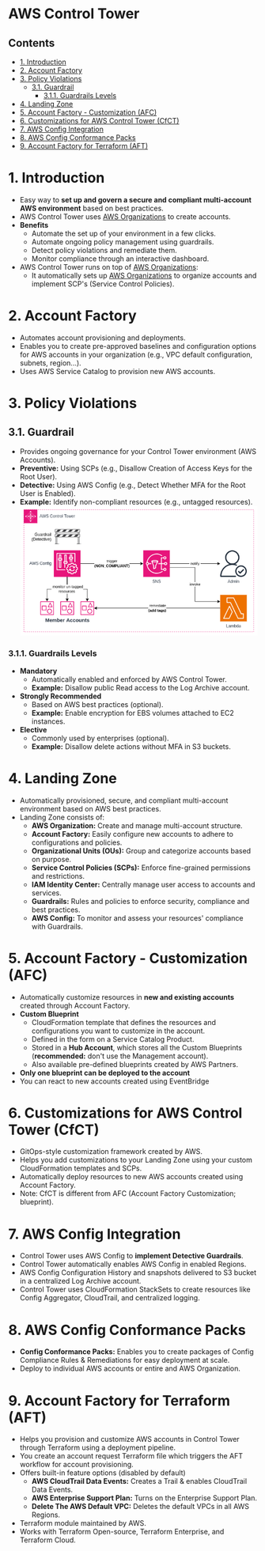 # AWS Control Tower <!-- omit in toc -->

## Contents <!-- omit in toc -->

- [1. Introduction](#1-introduction)
- [2. Account Factory](#2-account-factory)
- [3. Policy Violations](#3-policy-violations)
  - [3.1. Guardrail](#31-guardrail)
    - [3.1.1. Guardrails Levels](#311-guardrails-levels)
- [4. Landing Zone](#4-landing-zone)
- [5. Account Factory - Customization (AFC)](#5-account-factory---customization-afc)
- [6. Customizations for AWS Control Tower (CfCT)](#6-customizations-for-aws-control-tower-cfct)
- [7. AWS Config Integration](#7-aws-config-integration)
- [8. AWS Config Conformance Packs](#8-aws-config-conformance-packs)
- [9. Account Factory for Terraform (AFT)](#9-account-factory-for-terraform-aft)

# 1. Introduction

- Easy way to **set up and govern a secure and compliant multi-account AWS environment** based on best practices.
- AWS Control Tower uses [AWS Organizations](AWS%20Organizations.md) to create accounts.
- **Benefits**
  - Automate the set up of your environment in a few clicks.
  - Automate ongoing policy management using guardrails.
  - Detect policy violations and remediate them.
  - Monitor compliance through an interactive dashboard.
- AWS Control Tower runs on top of [AWS Organizations](AWS%20Organizations.md):
  - It automatically sets up [AWS Organizations](AWS%20Organizations.md) to organize accounts and implement SCP's (Service Control Policies).

# 2. Account Factory

- Automates account provisioning and deployments.
- Enables you to create pre-approved baselines and configuration options for AWS accounts in your organization (e.g., VPC default configuration, subnets, region...).
- Uses AWS Service Catalog to provision new AWS accounts.

# 3. Policy Violations

## 3.1. Guardrail

- Provides ongoing governance for your Control Tower environment (AWS Accounts).
- **Preventive:** Using SCPs (e.g., Disallow Creation of Access Keys for the Root User).
- **Detective:** Using AWS Config (e.g., Detect Whether MFA for the Root User is Enabled).
- **Example:** Identify non-compliant resources (e.g., untagged resources).
  ![AWS Control Tower - Guardrails](/Images/Management%20&%20Governance/AWSControlTowerGuardRails.png)

### 3.1.1. Guardrails Levels

- **Mandatory**
  - Automatically enabled and enforced by AWS Control Tower.
  - **Example:** Disallow public Read access to the Log Archive account.
- **Strongly Recommended**
  - Based on AWS best practices (optional).
  - **Example:** Enable encryption for EBS volumes attached to EC2 instances.
- **Elective**
  - Commonly used by enterprises (optional).
  - **Example:** Disallow delete actions without MFA in S3 buckets.

# 4. Landing Zone

- Automatically provisioned, secure, and compliant multi-account environment based on AWS best practices.
- Landing Zone consists of:
  - **AWS Organization:** Create and manage multi-account structure.
  - **Account Factory:** Easily configure new accounts to adhere to configurations and policies.
  - **Organizational Units (OUs):** Group and categorize accounts based on purpose.
  - **Service Control Policies (SCPs):** Enforce fine-grained permissions and restrictions.
  - **IAM Identity Center:** Centrally manage user access to accounts and services.
  - **Guardrails:** Rules and policies to enforce security, compliance and best practices.
  - **AWS Config:** To monitor and assess your resources' compliance with Guardrails.

# 5. Account Factory - Customization (AFC)

- Automatically customize resources in **new and existing accounts** created through Account Factory.
- **Custom Blueprint**
  - CloudFormation template that defines the resources and configurations you want to customize in the account.
  - Defined in the form on a Service Catalog Product.
  - Stored in a **Hub Account**, which stores all the Custom Blueprints (**recommended:** don't use the Management account).
  - Also available pre-defined blueprints created by AWS Partners.
- **Only one blueprint can be deployed to the account**
- You can react to new accounts created using EventBridge

# 6. Customizations for AWS Control Tower (CfCT)

- GitOps-style customization framework created by AWS.
- Helps you add customizations to your Landing Zone using your custom CloudFormation templates and SCPs.
- Automatically deploy resources to new AWS accounts created using Account Factory.
- Note: CfCT is different from AFC (Account Factory Customization; blueprint).

# 7. AWS Config Integration

- Control Tower uses AWS Config to **implement Detective Guardrails**.
- Control Tower automatically enables AWS Config in enabled Regions.
- AWS Config Configuration History and snapshots delivered to S3 bucket in a centralized Log Archive account.
- Control Tower uses CloudFormation StackSets to create resources like Config Aggregator, CloudTrail, and centralized logging.

# 8. AWS Config Conformance Packs

- **Config Conformance Packs:** Enables you to create packages of Config Compliance Rules & Remediations for easy deployment at scale.
- Deploy to individual AWS accounts or entire and AWS Organization.

# 9. Account Factory for Terraform (AFT)

- Helps you provision and customize AWS accounts in Control Tower through Terraform using a deployment pipeline.
- You create an account request Terraform file which triggers the AFT workflow for account provisioning.
- Offers built-in feature options (disabled by default)
  - **AWS CloudTrail Data Events:** Creates a Trail & enables CloudTrail Data Events.
  - **AWS Enterprise Support Plan:** Turns on the Enterprise Support Plan.
  - **Delete The AWS Default VPC:** Deletes the default VPCs in all AWS Regions.
- Terraform module maintained by AWS.
- Works with Terraform Open-source, Terraform Enterprise, and Terraform Cloud.
